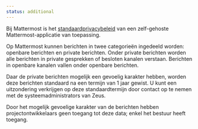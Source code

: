 ```yaml
---
status: additional
---
```


Bij Mattermost is het [standaardprivacybeleid](https://mattermost.com/privacy-policy) van een zelf-gehoste Mattermost-applicatie van toepassing.

Op Mattermost kunnen berichten in twee categorieën ingedeeld worden: openbare berichten en private berichten. Onder private berichten worden alle berichten in private gesprekken of besloten kanalen verstaan. Berichten in openbare kanalen vallen onder openbare berichten.

Daar de private berichten mogelijk een gevoelig karakter hebben, worden deze berichten standaard na een termijn van 1 jaar gewist. U kunt een uitzondering verkrijgen op deze standaardtermijn door contact op te nemen met de systeemadministrators van Zeus.

Door het mogelijk gevoelige karakter van de berichten hebben projectontwikkelaars geen toegang tot deze data; enkel het bestuur heeft toegang.
